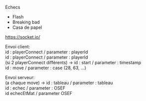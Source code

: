 Echecs

- Flash<br>
- Breaking bad<br>
- Casa de papel<br>

https://socket.io/

Envoi client:<br>
id : playerConnect / parameter : playerId<br>
id : playerConnect / parameter : playerId<br>
(si 2 playerConnect différents) ->  id : start / parameter : timestamp<br>
                                    id : move / parameter : case (28, 63, ...)<br>

Envoi serveur:<br>
(a chaque move) ->  id : tableau / parameter : tableau<br>
                    id : echec / parameter : OSEF<br>
                    id echecEtMat / parameter OSEF<br>
